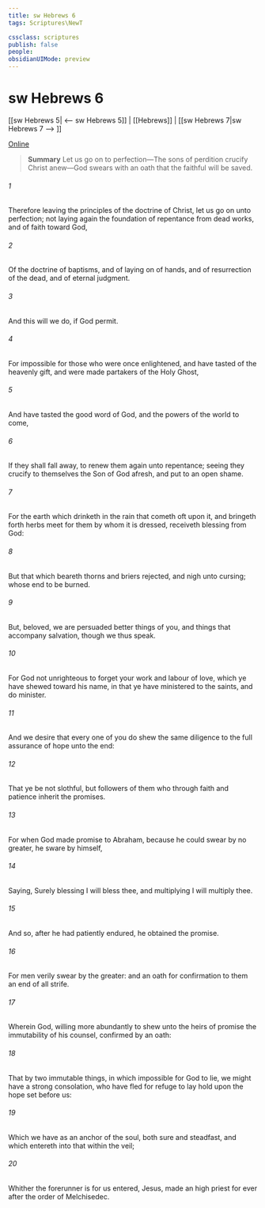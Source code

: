 ```yaml
---
title: sw Hebrews 6
tags: Scriptures\NewT

cssclass: scriptures
publish: false
people:
obsidianUIMode: preview
---
```


# sw Hebrews 6
[[sw Hebrews 5| <-- sw Hebrews 5]] | [[Hebrews]] | [[sw Hebrews 7|sw Hebrews 7 --> ]]

[Online](https://churchofjesuschrist.org/study/scriptures/nt/heb/6?lang=eng)

> __Summary__
Let us go on to perfection—The sons of perdition crucify Christ anew—God swears with an oath that the faithful will be saved.

###### 1 
Therefore leaving the principles of the doctrine of Christ, let us go on unto perfection; not laying again the foundation of repentance from dead works, and of faith toward God,

###### 2 
Of the doctrine of baptisms, and of laying on of hands, and of resurrection of the dead, and of eternal judgment.

###### 3 
And this will we do, if God permit.

###### 4 
For  impossible for those who were once enlightened, and have tasted of the heavenly gift, and were made partakers of the Holy Ghost,

###### 5 
And have tasted the good word of God, and the powers of the world to come,

###### 6 
If they shall fall away, to renew them again unto repentance; seeing they crucify to themselves the Son of God afresh, and put  to an open shame.

###### 7 
For the earth which drinketh in the rain that cometh oft upon it, and bringeth forth herbs meet for them by whom it is dressed, receiveth blessing from God:

###### 8 
But that which beareth thorns and briers  rejected, and  nigh unto cursing; whose end  to be burned.

###### 9 
But, beloved, we are persuaded better things of you, and things that accompany salvation, though we thus speak.

###### 10 
For God  not unrighteous to forget your work and labour of love, which ye have shewed toward his name, in that ye have ministered to the saints, and do minister.

###### 11 
And we desire that every one of you do shew the same diligence to the full assurance of hope unto the end:

###### 12 
That ye be not slothful, but followers of them who through faith and patience inherit the promises.

###### 13 
For when God made promise to Abraham, because he could swear by no greater, he sware by himself,

###### 14 
Saying, Surely blessing I will bless thee, and multiplying I will multiply thee.

###### 15 
And so, after he had patiently endured, he obtained the promise.

###### 16 
For men verily swear by the greater: and an oath for confirmation  to them an end of all strife.

###### 17 
Wherein God, willing more abundantly to shew unto the heirs of promise the immutability of his counsel, confirmed  by an oath:

###### 18 
That by two immutable things, in which  impossible for God to lie, we might have a strong consolation, who have fled for refuge to lay hold upon the hope set before us:

###### 19 
Which  we have as an anchor of the soul, both sure and steadfast, and which entereth into that within the veil;

###### 20 
Whither the forerunner is for us entered,  Jesus, made an high priest for ever after the order of Melchisedec.

